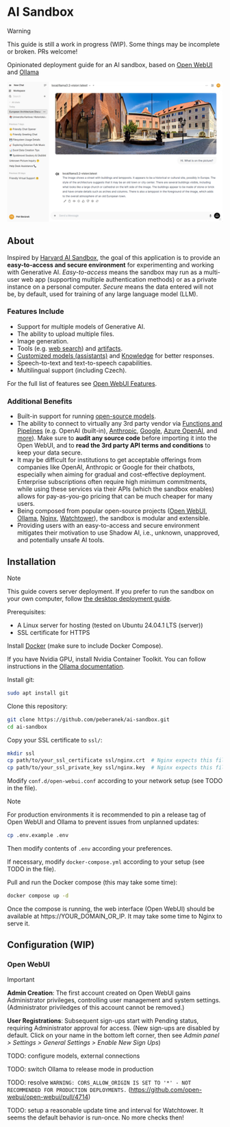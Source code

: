 # AI Sandbox

> [!WARNING]
> This guide is still a work in progress (WIP). Some things may be incomplete or broken. PRs welcome!

Opinionated deployment guide for an AI sandbox, based on [Open WebUI](https://docs.openwebui.com/) and [Ollama](https://ollama.com/)

![Opening Screenshot](assets/opening_screenshot.png)

## About

Inspired by [Harvard AI Sandbox](https://huit.harvard.edu/ai-sandbox), the goal of this application is to provide an **easy-to-access and secure environment** for experimenting and working with Generative AI. _Easy-to-access_ means the sandbox may run as a multi-user web app (supporting multiple authentication methods) or as a private instance on a personal computer. _Secure_ means the data entered will not be, by default, used for training of any large language model (LLM).

### Features Include

* Support for multiple models of Generative AI.
* The ability to upload multiple files.
* Image generation.
* Tools (e.g. [web search](https://docs.openwebui.com/tutorials/integrations/web_search)) and [artifacts](https://docs.openwebui.com/features/code-execution/artifacts/).
* [Customized models (assistants)](https://docs.openwebui.com/features/workspace/models) and [Knowledge](https://docs.openwebui.com/features/workspace/knowledge) for better responses.
* Speech-to-text and text-to-speech capabilities.
* Multilingual support (including Czech).

For the full list of features see [Open WebUI Features](https://docs.openwebui.com/features/).

### Additional Benefits

* Built-in support for running [open-source models](https://ollama.com/search).
* The ability to connect to virtually any 3rd party vendor via [Functions and Pipelines](https://docs.openwebui.com/features/plugin/) (e.g. OpenAI (built-in), [Anthropic](https://openwebui.com/f/justinrahb/anthropic), [Google](https://openwebui.com/f/justinrahb/google_genai), [Azure OpenAI](https://openwebui.com/f/nomppy/azure), and [more](https://openwebui.com/functions)). Make sure to **audit any source code** before importing it into the Open WebUI, and to **read the 3rd party API terms and conditions** to keep your data secure.
* It may be difficult for institutions to get acceptable offerings from companies like OpenAI, Anthropic or Google for their chatbots, especially when aiming for gradual and cost-effective deployment. Enterprise subscriptions often require high minimum commitments, while using these services via their APIs (which the sandbox enables) allows for pay-as-you-go pricing that can be much cheaper for many users.
* Being composed from popular open-source projects ([Open WebUI](https://docs.openwebui.com/), [Ollama](https://ollama.com/), [Nginx](https://nginx.org/en/), [Watchtower](https://containrrr.dev/watchtower/)), the sandbox is modular and extensible.
* Providing users with an easy-to-access and secure environment mitigates their motivation to use Shadow AI, i.e., unknown, unapproved, and potentially unsafe AI tools.

## Installation

> [!NOTE]
> This guide covers server deployment. If you prefer to run the sandbox on your own computer, follow [the desktop deployment guide](desktop_deployment.md).

Prerequisites:
* A Linux server for hosting (tested on Ubuntu 24.04.1 LTS (server))
* SSL certificate for HTTPS

Install [Docker](https://docs.docker.com/engine/install/ubuntu/) (make sure to include Docker Compose).

If you have Nvidia GPU, install Nvidia Container Toolkit. You can follow instructions in the [Ollama documentation](https://github.com/ollama/ollama/blob/main/docs/docker.md).

Install git:
```bash
sudo apt install git
```

Clone this repository:
```bash
git clone https://github.com/peberanek/ai-sandbox.git
cd ai-sandbox
```

Copy your SSL certificate to `ssl/`:
```bash
mkdir ssl
cp path/to/your_ssl_certificate ssl/nginx.crt  # Nginx expects this filename!
cp path/to/your_ssl_private_key ssl/nginx.key  # Nginx expects this filename!
```

Modify `conf.d/open-webui.conf` according to your network setup (see TODO in the file).

> [!NOTE]
> For production environments it is recommended to pin a release tag of Open WebUI and Ollama to prevent issues from unplanned updates:
> ```bash
> cp .env.example .env
> ```
> Then modify contents of `.env` according your preferences.

If necessary, modify `docker-compose.yml` according to your setup (see TODO in the file).

Pull and run the Docker compose (this may take some time):
```bash
docker compose up -d
```

Once the compose is running, the web interface (Open WebUI) should be available at https://YOUR_DOMAIN_OR_IP. It may take some time to Nginx to serve it.

## Configuration (WIP)

### Open WebUI

> [!IMPORTANT]
> **Admin Creation**: The first account created on Open WebUI gains Administrator privileges, controlling user management and system settings. (Administrator priviledges of this account cannot be removed.)
>
> **User Registrations**: Subsequent sign-ups start with Pending status, requiring Administrator approval for access. (New sign-ups are disabled by default. Click on your name in the bottom left corner, then see _Admin panel > Settings > General Settings > Enable New Sign Ups_)

TODO: configure models, external connections

TODO: switch Ollama to release mode in production

TODO: resolve `WARNING: CORS_ALLOW_ORIGIN IS SET TO '*' - NOT RECOMMENDED FOR PRODUCTION DEPLOYMENTS.` (https://github.com/open-webui/open-webui/pull/4714)

TODO: setup a reasonable update time and interval for Watchtower. It seems the default behavior is run-once. No more checks then!
